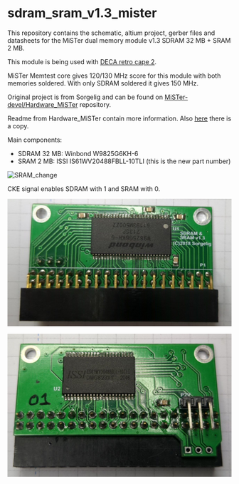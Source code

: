 # sdram_sram_v1.3_mister

This repository contains the schematic, altium project, gerber files and datasheets for the MiSTer dual memory module v1.3 SDRAM 32 MB + SRAM 2 MB.

This module is being used with [DECA retro cape 2](https://github.com/somhi/DECA_retro_cape_2). 

MiSTer Memtest core gives 120/130 MHz score for this module with both memories soldered. With only SDRAM soldered it gives 150 MHz.

Original project is from Sorgelig and can be found on [MiSTer-devel/Hardware_MiSTer](https://github.com/MiSTer-devel/Hardware_MiSTer) repository.

Readme from Hardware_MiSTer contain more information. Also [here](README_sorgelig.md) there is a copy.

Main components:

* SDRAM 32 MB: Winbond  W9825G6KH-6
* SRAM 2 MB: ISSI IS61WV20488FBLL-10TLI   (this is the new part number)

![SRAM_change](SRAM_change.png)



CKE signal enables SDRAM with 1 and SRAM with 0.



![sdram](sdram.jpg)

![sram](sram.jpg)